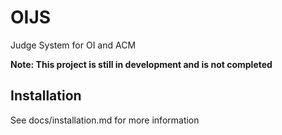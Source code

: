 # OIJS
Judge System for OI and ACM

**Note: This project is still in development and is not completed**

## Installation
See docs/installation.md for more information
